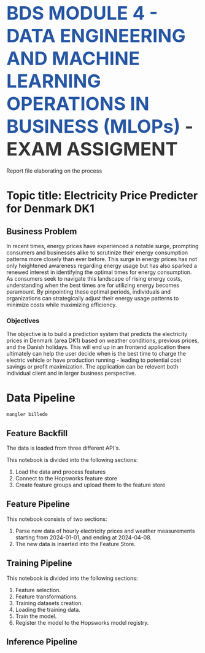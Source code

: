 # <span style="font-width:bold; font-size: 3rem; color:#2656a3;">**BDS MODULE 4 - DATA ENGINEERING AND MACHINE LEARNING OPERATIONS IN BUSINESS (MLOPs)** </span> <span style="font-width:bold; font-size: 3rem; color:#333;">- EXAM ASSIGMENT</span>
Report file elaborating on the process 

# Topic title: Electricity Price Predicter for Denmark DK1 
## Business Problem
In recent times, energy prices have experienced a notable surge, prompting consumers and businesses alike to scrutinize their energy consumption patterns more closely than ever before. This surge in energy prices has not only heightened awareness regarding energy usage but has also sparked a renewed interest in identifying the optimal times for energy consumption. As consumers seek to navigate this landscape of rising energy costs, understanding when the best times are for utilizing energy becomes paramount. By pinpointing these optimal periods, individuals and organizations can strategically adjust their energy usage patterns to minimize costs while maximizing efficiency.

### Objectives
The objective is to build a prediction system that predicts the electricity prices in Denmark (area DK1) based on weather conditions, previous prices, and the Danish holidays. This will end up in an frontend application there ultimately can help the user decide when is the best time to charge the electric vehicle or have production running - leading to potential cost savings or profit maximization. 
The application can be relevent both individual client and in larger business perspective.  

# Data Pipeline 

    mangler billede 

## Feature Backfill
The data is loaded from three different API's.

This notebook is divided into the following sections:
1. Load the data and process features
2. Connect to the Hopsworks feature store
3. Create feature groups and upload them to the feature store

## Feature Pipeline
This notebook consists of two sections:
1. Parse new data of hourly electricity prices and weather measurements starting from 2024-01-01, and ending at 2024-04-08.
2. The new data is inserted into the Feature Store.

## Training Pipeline
This notebook is divided into the following sections:
1. Feature selection.
2. Feature transformations.
3. Training datasets creation.
4. Loading the training data.
5. Train the model.
6. Register the model to the Hopsworks model registry.

## Inference Pipeline

